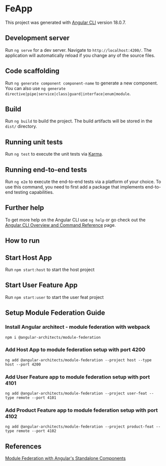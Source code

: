 # FeApp

This project was generated with [Angular CLI](https://github.com/angular/angular-cli) version 18.0.7.

## Development server

Run `ng serve` for a dev server. Navigate to `http://localhost:4200/`. The application will automatically reload if you change any of the source files.

## Code scaffolding

Run `ng generate component component-name` to generate a new component. You can also use `ng generate directive|pipe|service|class|guard|interface|enum|module`.

## Build

Run `ng build` to build the project. The build artifacts will be stored in the `dist/` directory.

## Running unit tests

Run `ng test` to execute the unit tests via [Karma](https://karma-runner.github.io).

## Running end-to-end tests

Run `ng e2e` to execute the end-to-end tests via a platform of your choice. To use this command, you need to first add a package that implements end-to-end testing capabilities.

## Further help

To get more help on the Angular CLI use `ng help` or go check out the [Angular CLI Overview and Command Reference](https://angular.dev/tools/cli) page.

## How to run

## Start Host App

Run `npm start:host` to start the host project

## Start User Feature App

Run `npm start:user` to start the user feat project

## Setup Module Federation Guide

### Install Angular architect - module federation with webpack

`npm i @angular-architects/module-federation`

### Add Host App to module federation setup with port 4200

`ng add @angular-architects/module-federation --project host --type host --port 4200`

### Add User Feature app to module federation setup with port 4101

`ng add @angular-architects/module-federation --project user-feat --type remote --port 4101`

### Add Product Feature app to module federation setup with port 4102

`ng add @angular-architects/module-federation --project product-feat --type remote --port 4102`

## References

[Module Federation with Angular&#39;s Standalone Components](https://www.angulararchitects.io/en/blog/module-federation-with-angulars-standalone-components/)
